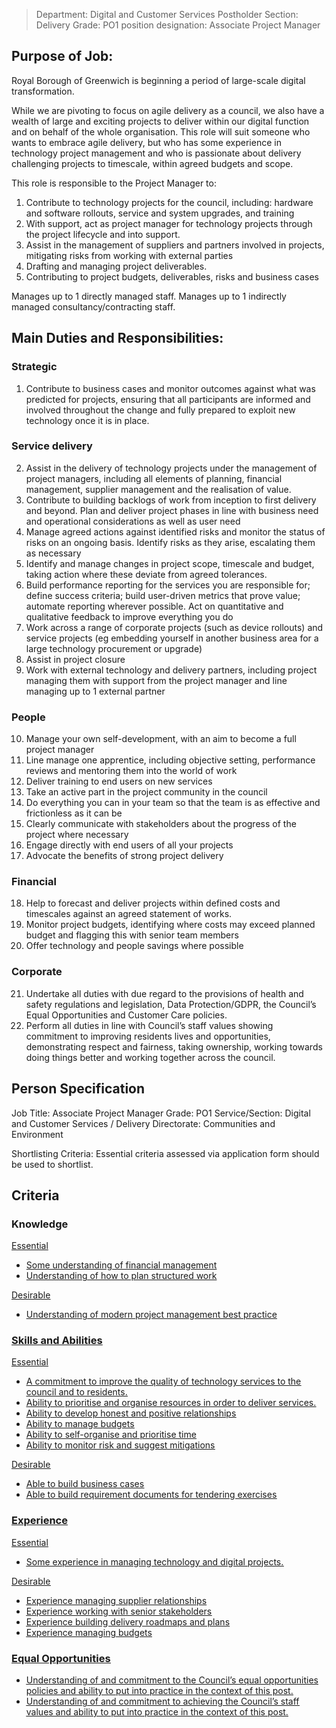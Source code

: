 

>Department: Digital and Customer Services
>Postholder Section: Delivery
>Grade: PO1
>position designation: Associate Project Manager

## Purpose of Job:
Royal Borough of Greenwich is beginning a period of large-scale digital transformation.

While we are pivoting to focus on agile delivery as a council, we also have a wealth of large and exciting projects to deliver within our digital function and on behalf of the whole organisation. This role will suit someone who wants to embrace agile delivery, but who has some experience in technology project management and who is passionate about delivery challenging projects to timescale, within agreed budgets and scope.

This role is responsible to the Project Manager to:  
1.  Contribute to technology projects for the council, including: hardware and software rollouts, service and system upgrades, and training    
2.  With support, act as project manager for technology projects through the project lifecycle and into support.    
3.  Assist in the management of suppliers and partners involved in projects, mitigating risks from working with external parties    
4.  Drafting and managing project deliverables.    
5.  Contributing to project budgets, deliverables, risks and business cases

Manages up to 1 directly managed staff.
Manages up to 1 indirectly managed consultancy/contracting staff.

## Main Duties and Responsibilities:  
### Strategic
1.  Contribute to business cases and monitor outcomes against what was predicted for projects, ensuring that all participants are informed and involved throughout the change and fully prepared to exploit new technology once it is in place.

### Service delivery
2.  Assist in the delivery of technology projects under the management of project managers, including all elements of planning, financial management, supplier management and the realisation of value.    
3.  Contribute to building backlogs of work from inception to first delivery and beyond. Plan and deliver project phases in line with business need and operational considerations as well as user need    
4.  Manage agreed actions against identified risks and monitor the status of risks on an ongoing basis. Identify risks as they arise, escalating them as necessary    
5.  Identify and manage changes in project scope, timescale and budget, taking action where these deviate from agreed tolerances.
6.  Build performance reporting for the services you are responsible for; define success criteria; build user-driven metrics that prove value; automate reporting wherever possible. Act on quantitative and qualitative feedback to improve everything you do    
7.  Work across a range of corporate projects (such as device rollouts) and service projects (eg embedding yourself in another business area for a large technology procurement or upgrade)    
8.  Assist in project closure    
9.  Work with external technology and delivery partners, including project managing them with support from the project manager and line managing up to 1 external partner

### People
10.  Manage your own self-development, with an aim to become a full project manager    
11.  Line manage one apprentice, including objective setting, performance reviews and mentoring them into the world of work    
12.  Deliver training to end users on new services    
13.  Take an active part in the project community in the council    
14.  Do everything you can in your team so that the team is as effective and frictionless as it can be    
15.  Clearly communicate with stakeholders about the progress of the project where necessary    
16.  Engage directly with end users of all your projects    
17.  Advocate the benefits of strong project delivery

### Financial
18.  Help to forecast and deliver projects within defined costs and timescales against an agreed statement of works.    
19.  Monitor project budgets, identifying where costs may exceed planned budget and flagging this with senior team members    
20.  Offer technology and people savings where possible

### Corporate
21.  Undertake all duties with due regard to the provisions of health and safety regulations and legislation, Data Protection/GDPR, the Council’s Equal Opportunities and Customer Care policies.    
22.  Perform all duties in line with Council’s staff values showing commitment to improving residents lives and opportunities, demonstrating respect and fairness, taking ownership, working towards doing things better and working together across the council.

## Person Specification
Job Title: Associate Project Manager
Grade: PO1
Service/Section: Digital and Customer Services / Delivery
Directorate: Communities and Environment

Shortlisting Criteria: Essential criteria assessed via application form should be used to shortlist.

## Criteria
### Knowledge
<u>Essential
-   Some understanding of financial management    
-   Understanding of how to plan structured work

<u>Desirable
-   Understanding of modern project management best practice
    
### Skills and Abilities
<u>Essential
-   A commitment to improve the quality of technology services to the council and to residents.    
-   Ability to prioritise and organise resources in order to deliver services.    
-   Ability to develop honest and positive relationships    
-   Ability to manage budgets    
-   Ability to self-organise and prioritise time    
-   Ability to monitor risk and suggest mitigations

<u>Desirable
-   Able to build business cases    
-   Able to build requirement documents for tendering exercises
    
### Experience
<u>Essential
-   Some experience in managing technology and digital projects.

<u>Desirable
-   Experience managing supplier relationships    
-   Experience working with senior stakeholders    
-   Experience building delivery roadmaps and plans    
-   Experience managing budgets
    
### Equal Opportunities
-   Understanding of and commitment to the Council’s equal opportunities policies and ability to put into practice in the context of this post.    
-   Understanding of and commitment to achieving the Council’s staff values and ability to put into practice in the context of this post.
